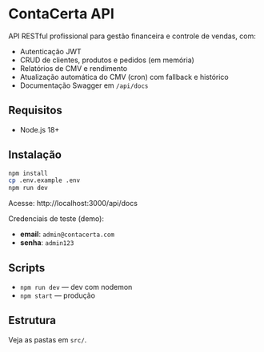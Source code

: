 # ContaCerta API

API RESTful profissional para gestão financeira e controle de vendas, com:
- Autenticação JWT
- CRUD de clientes, produtos e pedidos (em memória)
- Relatórios de CMV e rendimento
- Atualização automática do CMV (cron) com fallback e histórico
- Documentação Swagger em `/api/docs`

## Requisitos
- Node.js 18+

## Instalação
```bash
npm install
cp .env.example .env
npm run dev
```
Acesse: http://localhost:3000/api/docs

Credenciais de teste (demo):
- **email**: `admin@contacerta.com`
- **senha**: `admin123`

## Scripts
- `npm run dev` — dev com nodemon
- `npm start` — produção

## Estrutura
Veja as pastas em `src/`.
